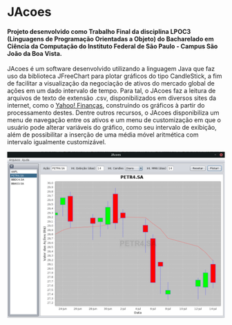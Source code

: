 # JAcoes

#### Projeto desenvolvido como Trabalho Final da disciplina LPOC3 (Linguagens de Programação Orientadas a Objeto) do Bacharelado em Ciência da Computação do Instituto Federal de São Paulo - Campus São João da Boa Vista.

JAcoes é um software desenvolvido utilizando a linguagem Java que faz uso da biblioteca JFreeChart para plotar gráficos do tipo CandleStick, a fim de facilitar a visualização da negociação de ativos do mercado global de ações em um dado intervalo de tempo. Para tal, o JAcoes faz a leitura de arquivos de texto de extensão .csv, disponibilizados em diversos sites da internet, como o [Yahoo! Finanças](https://br.financas.yahoo.com/), construindo os gráficos à partir do processamento destes. Dentre outros recursos, o JAcoes disponibiliza um menu de navegação entre os ativos e um menu de customização em que o usuário pode alterar variáveis do gráfico, como seu intervalo de exibição, além de possibilitar a inserção de uma média móvel aritmética com intervalo igualmente customizável.

![screenshot](https://raw.githubusercontent.com/brunogfernandes/JAcoes/main/screenshot.png?token=APDAZTKWH62G7TJM3GJFLETA7BP3A)

